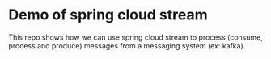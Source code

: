 # Demo of spring cloud stream

This repo shows how we can use spring cloud stream to process (consume, process and produce) messages from a messaging system (ex: kafka).
